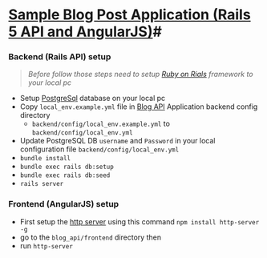 # [Sample Blog Post Application (Rails 5 API and AngularJS)]((#))#

### Backend (Rails API) setup ###
> *Before follow those steps need to setup [Ruby on Rials](https://gorails.com/setup/ubuntu/16.04) framework to your local pc*

* Setup [PostgreSql](https://help.ubuntu.com/lts/serverguide/postgresql.html#postgresql-installation) database on your local pc
* Copy `local_env.example.yml` file in [Blog API](#) Application backend config directory
    - `backend/config/local_env.example.yml` to `backend/config/local_env.yml`
* Update PostgreSQL DB `username` and `Password` in your local configuration file `backend/config/local_env.yml`
* `bundle install`
* `bundle exec rails db:setup`
* `bundle exec rails db:seed`
* `rails server`

### Frontend (AngularJS) setup ###
* First setup the [http server](https://www.npmjs.com/package/http-server) using this command `npm install http-server -g`
* go to the `blog_api/frontend` directory then
* run `http-server`